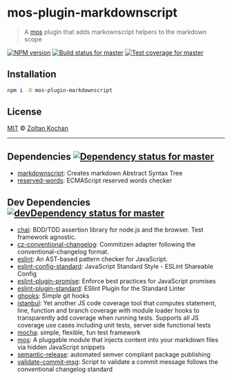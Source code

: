 <!--@h1([pkg.name])-->
# mos-plugin-markdownscript
<!--/@-->

<!--@'> ' + pkg.description-->
> A [mos](https://github.com/zkochan/mos) plugin that adds markownscript helpers to the markdown scope
<!--/@-->

<!--@shields.flatSquare('npm', 'travis', 'coveralls')-->
[![NPM version](https://img.shields.io/npm/v/mos-plugin-markdownscript.svg?style=flat-square)](https://www.npmjs.com/package/mos-plugin-markdownscript) [![Build status for master](https://img.shields.io/travis/zkochan/mos-plugin-markdownscript/master.svg?style=flat-square)](https://travis-ci.org/zkochan/mos-plugin-markdownscript) [![Test coverage for master](https://img.shields.io/coveralls/zkochan/mos-plugin-markdownscript/master.svg?style=flat-square)](https://coveralls.io/r/zkochan/mos-plugin-markdownscript?branch=master)
<!--/@-->

## Installation

```sh
npm i -D mos-plugin-markdownscript
```

## License

[MIT](./LICENSE) © [Zoltan Kochan](http://kochan.io)

* * *

<!--@dependencies({ shield: 'flat-square' })-->
## <a name="dependencies">Dependencies</a> [![Dependency status for master](https://img.shields.io/david/zkochan/mos-plugin-markdownscript/master.svg?style=flat-square)](https://david-dm.org/zkochan/mos-plugin-markdownscript/master)

- [markdownscript](https://github.com/zkochan/markdownscript): Creates markdown Abstract Syntax Tree
- [reserved-words](https://github.com/zxqfox/reserved-words): ECMAScript reserved words checker

<!--/@-->

<!--@devDependencies({ shield: 'flat-square' })-->
## <a name="dev-dependencies">Dev Dependencies</a> [![devDependency status for master](https://img.shields.io/david/dev/zkochan/mos-plugin-markdownscript/master.svg?style=flat-square)](https://david-dm.org/zkochan/mos-plugin-markdownscript/master#info=devDependencies)

- [chai](https://github.com/chaijs/chai): BDD/TDD assertion library for node.js and the browser. Test framework agnostic.
- [cz-conventional-changelog](https://github.com/commitizen/cz-conventional-changelog): Commitizen adapter following the conventional-changelog format.
- [eslint](https://github.com/eslint/eslint): An AST-based pattern checker for JavaScript.
- [eslint-config-standard](https://github.com/feross/eslint-config-standard): JavaScript Standard Style - ESLint Shareable Config
- [eslint-plugin-promise](https://github.com/xjamundx/eslint-plugin-promise): Enforce best practices for JavaScript promises
- [eslint-plugin-standard](https://github.com/xjamundx/eslint-plugin-standard): ESlint Plugin for the Standard Linter
- [ghooks](https://github.com/gtramontina/ghooks): Simple git hooks
- [istanbul](https://github.com/gotwarlost/istanbul): Yet another JS code coverage tool that computes statement, line, function and branch coverage with module loader hooks to transparently add coverage when running tests. Supports all JS coverage use cases including unit tests, server side functional tests
- [mocha](https://github.com/mochajs/mocha): simple, flexible, fun test framework
- [mos](https://github.com/zkochan/mos): A pluggable module that injects content into your markdown files via hidden JavaScript snippets
- [semantic-release](https://github.com/semantic-release/semantic-release): automated semver compliant package publishing
- [validate-commit-msg](https://github.com/kentcdodds/validate-commit-msg): Script to validate a commit message follows the conventional changelog standard

<!--/@-->
